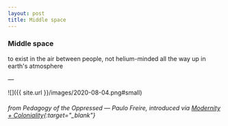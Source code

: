```yaml
---
layout: post
title: Middle space
---
```


### Middle space

to exist in the air between people, not helium-minded all the way up in earth's atmosphere

—

![]({{ site.url }}/images/2020-08-04.png#small)
###### from *Pedagogy of the Oppressed* — Paulo Freire, introduced via [Modernity + Coloniality](https://ahmedansari.com/816-2/){:target="_blank"}
